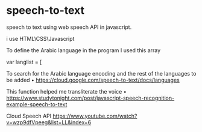 # speech-to-text
speech to text using web speech API in javascript.

i use HTML\\CSS\\Javascript 

To define the Arabic language in the program I used this array 

var langlist = [

To search for the Arabic language encoding and the rest of the languages to be added •	https://cloud.google.com/speech-to-text/docs/languages

This function helped me transliterate the voice •	https://www.studytonight.com/post/javascript-speech-recognition-example-speech-to-text

Cloud Speech API https://www.youtube.com/watch?v=wzp9dfVpeeg&list=LL&index=6
